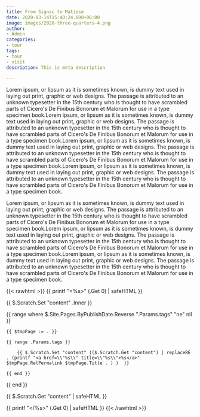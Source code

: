 ```yaml
---
title: From Signac to Matisse
date: 2020-03-14T15:40:24.000+06:00
image: images/2020-three-quarters-4.png
author:
- Admin
categories:
- tour
tags:
- tour
- visit
description: This is meta description

---
```

Lorem ipsum, or lipsum as it is sometimes known, is dummy text used in laying out print, graphic or web designs. The passage is attributed to an unknown typesetter in the 15th century who is thought to have scrambled parts of Cicero's De Finibus Bonorum et Malorum for use in a type specimen book.Lorem ipsum, or lipsum as it is sometimes known, is dummy text used in laying out print, graphic or web designs. The passage is attributed to an unknown typesetter in the 15th century who is thought to have scrambled parts of Cicero's De Finibus Bonorum et Malorum for use in a type specimen book.Lorem ipsum, or lipsum as it is sometimes known, is dummy text used in laying out print, graphic or web designs. The passage is attributed to an unknown typesetter in the 15th century who is thought to have scrambled parts of Cicero's De Finibus Bonorum et Malorum for use in a type specimen book.Lorem ipsum, or lipsum as it is sometimes known, is dummy text used in laying out print, graphic or web designs. The passage is attributed to an unknown typesetter in the 15th century who is thought to have scrambled parts of Cicero's De Finibus Bonorum et Malorum for use in a type specimen book.

Lorem ipsum, or lipsum as it is sometimes known, is dummy text used in laying out print, graphic or web designs. The passage is attributed to an unknown typesetter in the 15th century who is thought to have scrambled parts of Cicero's De Finibus Bonorum et Malorum for use in a type specimen book.Lorem ipsum, or lipsum as it is sometimes known, is dummy text used in laying out print, graphic or web designs. The passage is attributed to an unknown typesetter in the 15th century who is thought to have scrambled parts of Cicero's De Finibus Bonorum et Malorum for use in a type specimen book.Lorem ipsum, or lipsum as it is sometimes known, is dummy text used in laying out print, graphic or web designs. The passage is attributed to an unknown typesetter in the 15th century who is thought to have scrambled parts of Cicero's De Finibus Bonorum et Malorum for use in a type specimen book.

{{< rawhtml >}}
{{ printf "<%s>" (.Get 0) | safeHTML }}

{{ $.Scratch.Set "content" .Inner }}

{{ range where $.Site.Pages.ByPublishDate.Reverse ".Params.tags" "ne" nil }}

    {{ $tmpPage := . }}

    {{ range .Params.tags }}

        {{ $.Scratch.Set "content" (($.Scratch.Get "content") | replaceRE . (printf "<a href=\\"%s\\" title=\\"%s\\">%s</a>" $tmpPage.RelPermalink $tmpPage.Title . ) )  }}

    {{ end }}

{{ end }}

{{ $.Scratch.Get "content" | safeHTML }}

{{ printf "</%s>" (.Get 0) | safeHTML }}
{{< /rawhtml >}}